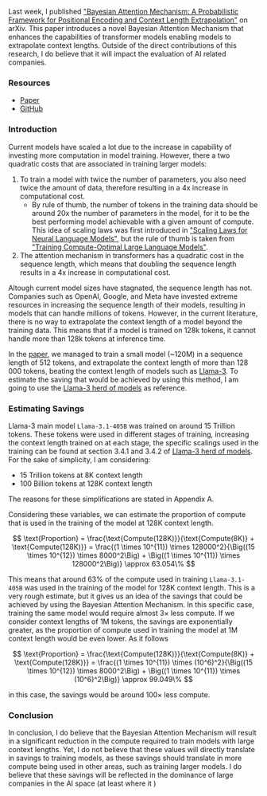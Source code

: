 Last week, I published ["Bayesian Attention Mechanism: A Probabilistic Framework for Positional Encoding and Context Length Extrapolation"](https://arxiv.org/abs/2505.22842) on arXiv. This paper introduces a novel Bayesian Attention Mechanism that enhances the capabilities of transformer models enabling models to extrapolate context lengths. Outside of the direct contributions of this research, I do believe that it will impact the evaluation of AI related companies.
### Resources
- [Paper](https://arxiv.org/abs/2505.22842)
- [GitHub](https://github.com/ArthurSBianchessi)

### Introduction

Current models have scaled a lot due to the increase in capability of investing more computation in model training. However, there a two quadratic costs that are associated in training larger models:
1. To train a model with twice the number of parameters, you also need twice the amount of data, therefore resulting in a 4x increase in computational cost.
    - By rule of thumb, the number of tokens in the training data should be around 20x the number of parameters in the model, for it to be the best performing model achievable with a given amount of compute. This idea of scaling laws was first introduced in ["Scaling Laws for Neural Language Models"](https://arxiv.org/abs/2001.08361), but the rule of thumb is taken from ["Training Compute-Optimal Large Language Models"](https://arxiv.org/abs/2203.15556).
2. The attention mechanism in transformers has a quadratic cost in the sequence length, which means that doubling the sequence length results in a 4x increase in computational cost.

Altough current model sizes have stagnated, the sequence length has not. Companies such as OpenAI, Google, and Meta have invested extreme resources in increasing the sequence length of their models, resulting in models that can handle millions of tokens. However, in the current literature, there is no way to extrapolate the context length of a model beyond the training data. This means that if a model is trained on 128k tokens, it cannot handle more than 128k tokens at inference time.

In the [paper](https://arxiv.org/abs/2505.22842), we managed to train a small model (~120M) in a sequence length of 512 tokens, and extrapolate the context length of more than 128 000 tokens, beating the context length of models such as [Llama-3](https://arxiv.org/abs/2407.21783). To estimate the saving that would be achieved by using this method, I am going to use the [Llama-3 herd of models](https://arxiv.org/abs/2407.21783) as reference.

### Estimating Savings

Llama-3 main model `Llama-3.1-405B` was trained on around 15 Trillion tokens. These tokens were used in different stages of training, increasing the context length trained on at each stage, the specific scalings used in the training can be found at section 3.4.1 and 3.4.2 of [Llama-3 herd of models](https://arxiv.org/abs/2407.21783). For the sake of simplicity, I am considering:
- 15 Trillion tokens at 8K context length
- 100 Billion tokens at 128K context length 

The reasons for these simplifications are stated in Appendix A.

Considering these variables, we can estimate the proportion of compute that is used in the training of the model at 128K context length. 

$$
\text{Proportion} = \frac{\text{Compute(128K)}}{\text{Compute(8K)} + \text{Compute(128K)}} = \frac{(1 \times 10^{11}) \times 128000^2}{\Big((15 \times 10^{12}) \times 8000^2\Big) + \Big((1 \times 10^{11}) \times 128000^2\Big)} \approx 63.054\% 
$$

This means that around 63% of the compute used in training `Llama-3.1-405B` was used in the training of the model for 128K context length. This is a very rough estimate, but it gives us an idea of the savings that could be achieved by using the Bayesian Attention Mechanism. In this specific case, training the same model would require almost $3\times$ less compute. If we consider context lengths of 1M tokens, the savings are exponentially greater, as the proportion of compute used in training the model at 1M context length would be even lower. As it follows

$$
\text{Proportion} = \frac{\text{Compute(128K)}}{\text{Compute(8K)} + \text{Compute(128K)}} = \frac{(1 \times 10^{11}) \times (10^6)^2}{\Big((15 \times 10^{12}) \times 8000^2\Big) + \Big((1 \times 10^{11}) \times (10^6)^2\Big)} \approx 99.049\%
$$

in this case, the savings would be around $100\times$ less compute. 

### Conclusion
In conclusion, I do believe that the Bayesian Attention Mechanism will result in a significant reduction in the compute required to train models with large context lengths. Yet, I do not believe that these values will directly translate in savings to training models, as these savings should translate in more compute being used in other areas, such as training larger models. I do believe that these savings will be reflected in the dominance of large companies in the AI space (at least where it )